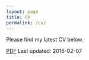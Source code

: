 ```yaml
---
layout: page
title: CV
permalink: /cv/
---
```


Please find my latest CV below. 

<a href="/files/Breandan_CV.pdf" target="_blank">PDF</a>
Last updated: 2016-02-07